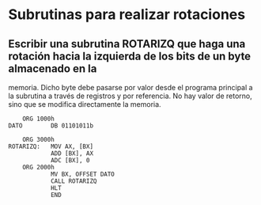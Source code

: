 # Subrutinas para realizar rotaciones 
## Escribir una subrutina ROTARIZQ que haga una rotación hacia la izquierda de los bits de un byte almacenado en la 
memoria. Dicho byte debe pasarse por valor desde el programa principal a la subrutina a través de registros y por 
referencia. No hay valor de retorno, sino que se modifica directamente la memoria. 

```assembly
    ORG 1000h
DATO        DB 01101011b

    ORG 3000h
ROTARIZQ:   MOV AX, [BX]
            ADD [BX], AX
            ADC [BX], 0
    ORG 2000h
            MV BX, OFFSET DATO
            CALL ROTARIZQ
            HLT
            END
```
